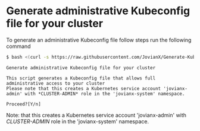 # Generate administrative Kubeconfig file for your cluster


To generate an administrative Kubeconfig file follow steps run the following command 


```bash 
$ bash <(curl -s https://raw.githubusercontent.com/JovianX/Generate-Kubeconfig/master/kubeconfig-create.sh)
```


```
Generate administrative Kubeconfig file for your cluster

This script generates a Kubeconfig file that allows full administrative access to your cluster
Please note that this creates a Kubernetes service account 'jovianx-admin' with *CLUSTER-ADMIN* role in the 'jovianx-system' namespace.

Proceed?[Y/n] 
```

Note: that this creates a Kubernetes service account 'jovianx-admin' with *CLUSTER-ADMIN* role in the 'jovianx-system' namespace.
